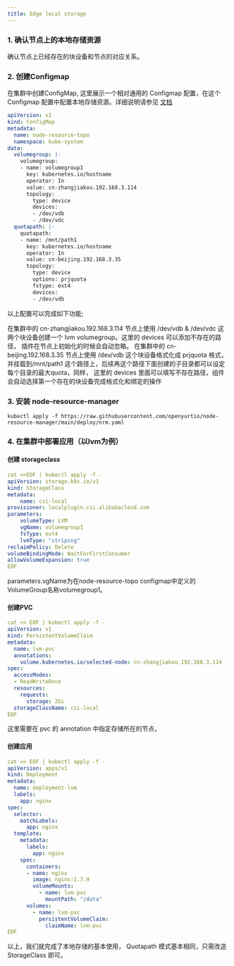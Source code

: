 ```yaml
---
title: Edge local storage
---
```


### 1. 确认节点上的本地存储资源

确认节点上已经存在的块设备和节点的对应关系。

### 2. 创建Configmap

在集群中创建ConfigMap, 这里展示一个相对通用的 Configmap 配置，在这个Configmap 配置中配置本地存储资源。详细说明请参见 [文档](https://github.com/openyurtio/node-resource-manager/blob/main/docs/configmap.zh.md)

```yaml
apiVersion: v1
kind: ConfigMap
metadata:
  name: node-resource-topo
  namespace: kube-system
data:
  volumegroup: |-
    volumegroup:
    - name: volumegroup1
      key: kubernetes.io/hostname
      operator: In
      value: cn-zhangjiakou.192.168.3.114
      topology:
        type: device
        devices:
        - /dev/vdb
        - /dev/vdc
  quotapath: |-
    quotapath:
    - name: /mnt/path1
      key: kubernetes.io/hostname
      operator: In
      value: cn-beijing.192.168.3.35
      topology:
        type: device
        options: prjquota
        fstype: ext4
        devices:
        - /dev/vdb
```

以上配置可以完成如下功能;

在集群中的 cn-zhangjiakou.192.168.3.114 节点上使用 /dev/vdb & /dev/vdc 这两个块设备创建一个 lvm volumegroup。这里的 devices 可以添加不存在的路径， 插件在节点上初始化的时候会自动忽略。
在集群中的 cn-beijing.192.168.3.35 节点上使用 /dev/vdb 这个块设备格式化成 prjquota 格式，并挂载到/mnt/path1 这个路径上，后续再这个路径下面创建的子目录都可以设定每个目录的最大quota，同样， 这里的 devices 里面可以填写不存在路径，组件会自动选择第一个存在的块设备完成格式化和绑定的操作

### 3. 安装 node-resource-manager

```shell
kubectl apply -f https://raw.githubusercontent.com/openyurtio/node-resource-manager/main/deploy/nrm.yaml
```

### 4. 在集群中部署应用（以lvm为例）

#### 创建 storageclass

```yaml
cat <<EOF | kubectl apply -f -
apiVersion: storage.k8s.io/v1
kind: StorageClass
metadata:
    name: csi-local
provisioner: localplugin.csi.alibabacloud.com
parameters:
    volumeType: LVM
    vgName: volumegroup1
    fsType: ext4
    lvmType: "striping"
reclaimPolicy: Delete
volumeBindingMode: WaitForFirstConsumer
allowVolumeExpansion: true
EOF
```

parameters.vgName为在node-resource-topo configmap中定义的VolumeGroup名称volumegroup1。

#### 创建PVC

```yaml
cat << EOF | kubectl apply -f -
apiVersion: v1
kind: PersistentVolumeClaim
metadata:
  name: lvm-pvc
  annotations:
    volume.kubernetes.io/selected-node: cn-zhangjiakou.192.168.3.114
spec:
  accessModes:
  - ReadWriteOnce
  resources:
    requests:
      storage: 2Gi
  storageClassName: csi-local
EOF
```

这里需要在 pvc 的 annotation 中指定存储所在的节点，

#### 创建应用

```yaml
cat << EOF | kubectl apply -f -
apiVersion: apps/v1
kind: Deployment
metadata:
  name: deployment-lvm
  labels:
    app: nginx
spec:
  selector:
    matchLabels:
      app: nginx
  template:
    metadata:
      labels:
        app: nginx
    spec:
      containers:
      - name: nginx
        image: nginx:1.7.9
        volumeMounts:
          - name: lvm-pvc
            mountPath: "/data"
      volumes:
        - name: lvm-pvc
          persistentVolumeClaim:
            claimName: lvm-pvc
EOF
```

以上，我们就完成了本地存储的基本使用， Quotapath 模式基本相同，只需改造 StorageClass 即可。
